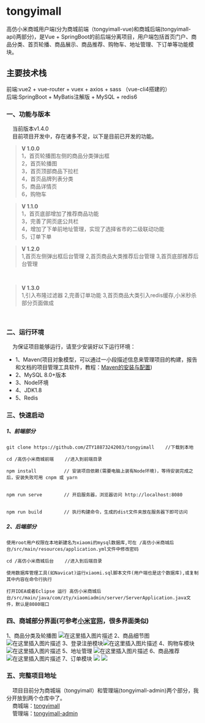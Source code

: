 # tongyimall
高仿小米商城用户端(分为商城前端（tongyimall-vue)和商城后端(tongyimall-api)两部分)，是Vue + SpringBoot的前后端分离项目，用户端包括首页门户、商品分类、首页轮播、商品展示、商品推荐、购物车、地址管理、下订单等功能模块。

## 主要技术栈
前端:vue2 + vue-router + vuex + axios + sass （vue-cli4搭建的）<br>
后端:SpringBoot + MyBatis注解版 + MySQL + redis6


### 一、功能与版本
&nbsp;&nbsp;&nbsp;&nbsp;当前版本v1.4.0<br>
&nbsp;&nbsp;&nbsp;&nbsp;目前项目开发中，存在诸多不足，以下是目前已开发的功能。<br>

>**V 1.0.0**<br>
>1，首页轮播图左侧的商品分类弹出框<br>
>2，首页轮播图<br>
>3，首页顶部商品下拉栏<br>
>4，首页品牌列表分类<br>
>5，商品详情页<br>
>6，购物车<br>

>**V 1.1.0**<br>
>1，首页底部增加了推荐商品功能<br>
>3，完善了网页底公共栏<br>
>4，增加了下单前地址管理，实现了选择省市的二级联动功能<br>
>5，订单下单<br>

>**V 1.2.0**<br>
>1,首页左侧弹出框后台管理
>2,首页商品大类推荐后台管理
>3,首页底部推荐后台管理
<br>

>**V 1.3.0**<br>
>1,引入布隆过滤器
>2,完善订单功能
>3,首页商品大类引入redis缓存,小米秒杀部分页面做成
<br>

### 二、运行环境
&nbsp;&nbsp;&nbsp;&nbsp;为保证项目能够运行，请至少安装好以下运行环境：
 + 1、Maven(项目对象模型，可以通过一小段描述信息来管理项目的构建，报告和文档的项目管理工具软件，教程：[Maven的安装与配置](https://blog.csdn.net/a805814077/article/details/100545928))
 + 2、MySQL 8.0+版本
 + 3、Node环境
 + 4、JDK1.8
 + 5、Redis
 
### 三、快速启动
##### 1、前端部分
```
git clone https://github.com/ZTY18873242003/tongyimall    //下载到本地

cd /高仿小米商城前端    //进入到前端目录

npm install          // 安装项目依赖(需要电脑上装有Node环境)，等待安装完成之后，安装失败可用 cnpm 或 yarn


npm run serve        // 开启服务器，浏览器访问 http://localhost:8080


npm run build        // 执行构建命令，生成的dist文件夹放在服务器下即可访问
```

##### 2、后端部分
```
使用root用户权限在本地新建名为xiaomi的mysql数据库,可在 /高仿小米商城后台/src/main/resources/application.yml文件中修改密码

cd /高仿小米商城后台    //进入到后端目录

使用数据库管理工具(如Navicat)运行xiaomi.sql脚本文件(用户端也是这个数据库),或复制其中内容在命令行执行

打开IDEA或者Eclipse 运行 高仿小米商城后台/src/main/java/com/zty/xiaomiadmin/server/ServerApplication.java文件，默认是8080端口
```

### 四、商城部分界面(可参考[小米官网](https://www.mi.com)，很多界面类似)
1、商品分类及轮播图
![在这里插入图片描述](https://cdn.jsdelivr.net/gh/ZTY18873242003/img/优雅的使用图床/QQ截图20210301091854.jpg)
2、商品细节图
![在这里插入图片描述](https://cdn.jsdelivr.net/gh/ZTY18873242003/img/优雅的使用图床/QQ截图20210301091911.jpg)
3、登录注册模块![在这里插入图片描述](https://img-blog.csdnimg.cn/20210205215801308.jpg?x-oss-process=image/watermark,type_ZmFuZ3poZW5naGVpdGk,shadow_10,text_aHR0cHM6Ly9ibG9nLmNzZG4ubmV0L1pob25ndG9uZ3lp,size_16,color_FFFFFF,t_70)
4、购物车模块![在这里插入图片描述](https://img-blog.csdnimg.cn/20210205215804719.jpg?x-oss-process=image/watermark,type_ZmFuZ3poZW5naGVpdGk,shadow_10,text_aHR0cHM6Ly9ibG9nLmNzZG4ubmV0L1pob25ndG9uZ3lp,size_16,color_FFFFFF,t_70)
5、地址管理
![在这里插入图片描述](https://img-blog.csdnimg.cn/20210214210955903.jpg?x-oss-process=image/watermark,type_ZmFuZ3poZW5naGVpdGk,shadow_10,text_aHR0cHM6Ly9ibG9nLmNzZG4ubmV0L1pob25ndG9uZ3lp,size_16,color_FFFFFF,t_70#pic_center)
6、商品推荐
![在这里插入图片描述](https://cdn.jsdelivr.net/gh/ZTY18873242003/img/优雅的使用图床/QQ截图20210301092202.jpg)
7、订单模块
![](https://cdn.jsdelivr.net/gh/ZTY18873242003/img/优雅的使用图床/QQ截图20210408204946.jpg)
![](https://cdn.jsdelivr.net/gh/ZTY18873242003/img/优雅的使用图床/QQ截图20210408205017.jpg)
### 五、完整项目地址
&nbsp;&nbsp;&nbsp;&nbsp;项目目前分为商城端（tongyimall）和管理端(tongyimall-admin)两个部分，我分开放到两个仓库中了。<br>
&nbsp;&nbsp;&nbsp;&nbsp;商城端：[tongyimall](https://github.com/ZTY18873242003/tongyimall) <br>
&nbsp;&nbsp;&nbsp;&nbsp;管理端：[tongyimall-admin](https://github.com/ZTY18873242003/tongyimall-admin)